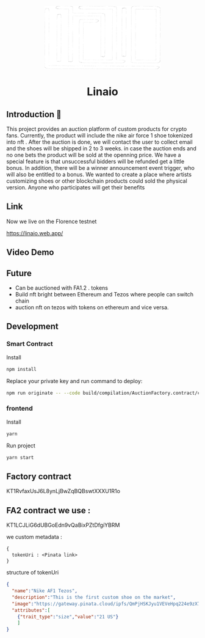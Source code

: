 <p align="center">
<img src="./lightLogo.png" />
</p>
<h1 align="center">Linaio</h1>

## Introduction 👋
This project provides an auction platform of custom products for crypto fans. Currently, the product will include the nike air force 1 shoe tokenized into nft . After the auction is done, we will contact the user to collect email and the shoes will be shipped in 2 to 3 weeks. in case the auction ends and no one bets the product will be sold at the openning price. We have a special feature is that unsuccessful bidders will be refunded get a little bonus. In addition, there will be a winner announcement event trigger, who will also be entitled to a bonus. We wanted to create a place where artists customizing shoes or other blockchain products could sold the physical version. Anyone who participates will get their benefits

## Link
Now we live on the Florence testnet

https://linaio.web.app/

## Video Demo

## Future

- Can be auctioned with FA1.2 . tokens
- Build nft bright between Ethereum and Tezos where people can switch chain
- auction nft on tezos with tokens on ethereum and vice versa.

## Development
### Smart Contract
Install
```sh
npm install
```
Replace your private key and run command to deploy:
```sh
npm run originate -- --code build/compilation/AuctionFactory.contract/contract_compiled/step_000_cont_0_contract.tz --storage build/compilation/AuctionFactory.contract/contract_compiled/step_000_cont_0_storage.tz --rpc https://florencenet.smartpy.io --private-key <Your Private Key>
```
### frontend
Install
```sh
yarn
```
Run project
```sh
yarn start
```
## Factory contract
KT1RvfaxUsJ6L8ynLjBwZqBQBswtXXXU1R1o

## FA2 contract we use :
KT1LCJLiG6dUBGoEdn9vQaBixPZtDfgiYBRM

we custom metadata :
```
{
  tokenUri : <Pinata link>
}
```
structure of tokenUri
```json
{
  "name":"Nike AF1 Tezos",
  "description":"This is the first custom shoe on the market",
  "image":"https://gateway.pinata.cloud/ipfs/QmPjHSKJyu1VEVeHpq224e9zX7AAaULXwijqZcbUDxpq98",
  "attributes":[
    {"trait_type":"size","value":"21 US"}
    ]
}
```
